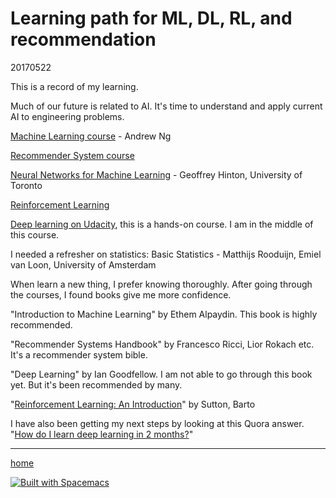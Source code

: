 # Learning path for ML, DL, RL, and recommendation

20170522

This is a record of my learning.

Much of our future is related to AI. It's time to understand and apply current AI to engineering problems.


[Machine Learning course](https://www.coursera.org/learn/machine-learning/home/welcome) - Andrew Ng

[Recommender System course](https://www.coursera.org/learn/recommender-systems/home/welcome)

[Neural Networks for Machine Learning](https://www.coursera.org/learn/neural-networks) - Geoffrey Hinton, University of Toronto

[Reinforcement Learning](https://classroom.udacity.com/courses/ud600/lessons/4676850295/concepts/46733448110923)

[Deep learning on Udacity](https://classroom.udacity.com/courses/ud730/lessons/6370362152/concepts/63798118150923), this is a hands-on course. I am in the middle of this course.

I needed a refresher on statistics:
Basic Statistics - Matthijs Rooduijn, Emiel van Loon,  University of Amsterdam

When learn a new thing, I prefer knowing thoroughly. After going through the courses, I found books give me more confidence.

"Introduction to Machine Learning" by Ethem Alpaydin. This book is highly recommended.

"Recommender Systems Handbook" by Francesco Ricci, Lior Rokach etc. It's a recommender system bible.

"Deep Learning" by Ian Goodfellow. I am not able to go through this book yet. But it's been recommended by many.

"[Reinforcement Learning: An Introduction](http://ufal.mff.cuni.cz/~straka/courses/npfl114/2016/sutton-bookdraft2016sep.pdf)" by Sutton, Barto

I have also been getting my next steps by looking at this Quora answer. "[How do I learn deep learning in 2 months?](https://www.quora.com/How-do-I-learn-deep-learning-in-2-months)"

----------------
[home](../README.md)

[![Built with Spacemacs](https://cdn.rawgit.com/syl20bnr/spacemacs/442d025779da2f62fc86c2082703697714db6514/assets/spacemacs-badge.svg)](http://spacemacs.org)
